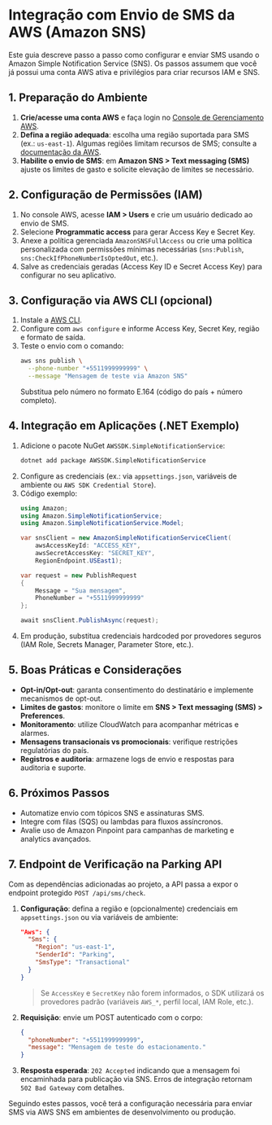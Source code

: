 # Integração com Envio de SMS da AWS (Amazon SNS)

Este guia descreve passo a passo como configurar e enviar SMS usando o Amazon Simple Notification Service (SNS). Os passos assumem que você já possui uma conta AWS ativa e privilégios para criar recursos IAM e SNS.

## 1. Preparação do Ambiente
1. **Crie/acesse uma conta AWS** e faça login no [Console de Gerenciamento AWS](https://console.aws.amazon.com/).
2. **Defina a região adequada**: escolha uma região suportada para SMS (ex.: `us-east-1`). Algumas regiões limitam recursos de SMS; consulte a [documentação da AWS](https://docs.aws.amazon.com/sns/latest/dg/sns-supported-regions-countries.html).
3. **Habilite o envio de SMS**: em **Amazon SNS > Text messaging (SMS)** ajuste os limites de gasto e solicite elevação de limites se necessário.

## 2. Configuração de Permissões (IAM)
1. No console AWS, acesse **IAM > Users** e crie um usuário dedicado ao envio de SMS.
2. Selecione **Programmatic access** para gerar Access Key e Secret Key.
3. Anexe a política gerenciada `AmazonSNSFullAccess` ou crie uma política personalizada com permissões mínimas necessárias (`sns:Publish`, `sns:CheckIfPhoneNumberIsOptedOut`, etc.).
4. Salve as credenciais geradas (Access Key ID e Secret Access Key) para configurar no seu aplicativo.

## 3. Configuração via AWS CLI (opcional)
1. Instale a [AWS CLI](https://docs.aws.amazon.com/cli/latest/userguide/getting-started-install.html).
2. Configure com `aws configure` e informe Access Key, Secret Key, região e formato de saída.
3. Teste o envio com o comando:
   ```bash
   aws sns publish \
     --phone-number "+5511999999999" \
     --message "Mensagem de teste via Amazon SNS"
   ```
   Substitua pelo número no formato E.164 (código do país + número completo).

## 4. Integração em Aplicações (.NET Exemplo)
1. Adicione o pacote NuGet `AWSSDK.SimpleNotificationService`:
   ```bash
   dotnet add package AWSSDK.SimpleNotificationService
   ```
2. Configure as credenciais (ex.: via `appsettings.json`, variáveis de ambiente ou `AWS SDK Credential Store`).
3. Código exemplo:
   ```csharp
   using Amazon;
   using Amazon.SimpleNotificationService;
   using Amazon.SimpleNotificationService.Model;

   var snsClient = new AmazonSimpleNotificationServiceClient(
       awsAccessKeyId: "ACCESS_KEY",
       awsSecretAccessKey: "SECRET_KEY",
       RegionEndpoint.USEast1);

   var request = new PublishRequest
   {
       Message = "Sua mensagem",
       PhoneNumber = "+5511999999999"
   };

   await snsClient.PublishAsync(request);
   ```
4. Em produção, substitua credenciais hardcoded por provedores seguros (IAM Role, Secrets Manager, Parameter Store, etc.).

## 5. Boas Práticas e Considerações
- **Opt-in/Opt-out**: garanta consentimento do destinatário e implemente mecanismos de opt-out.
- **Limites de gastos**: monitore o limite em **SNS > Text messaging (SMS) > Preferences**.
- **Monitoramento**: utilize CloudWatch para acompanhar métricas e alarmes.
- **Mensagens transacionais vs promocionais**: verifique restrições regulatórias do país.
- **Registros e auditoria**: armazene logs de envio e respostas para auditoria e suporte.

## 6. Próximos Passos
- Automatize envio com tópicos SNS e assinaturas SMS.
- Integre com filas (SQS) ou lambdas para fluxos assíncronos.
- Avalie uso de Amazon Pinpoint para campanhas de marketing e analytics avançados.

## 7. Endpoint de Verificação na Parking API
Com as dependências adicionadas ao projeto, a API passa a expor o endpoint protegido `POST /api/sms/check`.

1. **Configuração**: defina a região e (opcionalmente) credenciais em `appsettings.json` ou via variáveis de ambiente:
   ```json
   "Aws": {
     "Sms": {
       "Region": "us-east-1",
       "SenderId": "Parking",
       "SmsType": "Transactional"
     }
   }
   ```
   > Se `AccessKey` e `SecretKey` não forem informados, o SDK utilizará os provedores padrão (variáveis `AWS_*`, perfil local, IAM Role, etc.).
2. **Requisição**: envie um POST autenticado com o corpo:
   ```json
   {
     "phoneNumber": "+5511999999999",
     "message": "Mensagem de teste do estacionamento."
   }
   ```
3. **Resposta esperada**: `202 Accepted` indicando que a mensagem foi encaminhada para publicação via SNS. Erros de integração retornam `502 Bad Gateway` com detalhes.

Seguindo estes passos, você terá a configuração necessária para enviar SMS via AWS SNS em ambientes de desenvolvimento ou produção.
